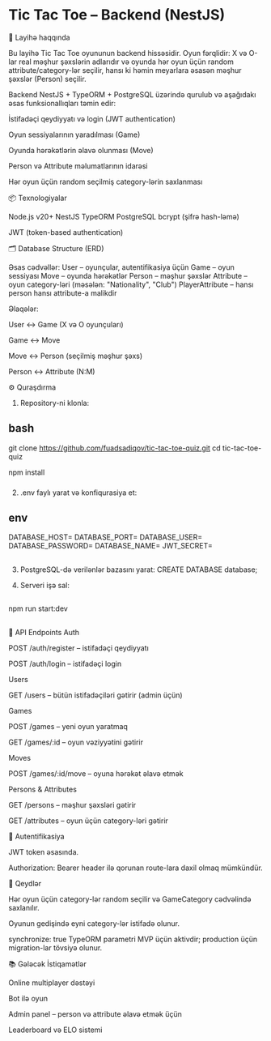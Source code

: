 # Tic Tac Toe – Backend (NestJS)
🎯 Layihə haqqında

Bu layihə Tic Tac Toe oyununun backend hissəsidir. Oyun fərqlidir: X və O-lar real məşhur şəxslərin adlarıdır və oyunda hər oyun üçün random attribute/category-lər seçilir, hansı ki həmin meyarlara əsasən məşhur şəxslər (Person) seçilir.

Backend NestJS + TypeORM + PostgreSQL üzərində qurulub və aşağıdakı əsas funksionallıqları təmin edir:

İstifadəçi qeydiyyatı və login (JWT authentication)

Oyun sessiyalarının yaradılması (Game)

Oyunda hərəkətlərin əlavə olunması (Move)

Person və Attribute məlumatlarının idarəsi

Hər oyun üçün random seçilmiş category-lərin saxlanması

📦 Texnologiyalar

Node.js v20+
NestJS
TypeORM
PostgreSQL
bcrypt (şifrə hash-ləmə)

JWT (token-based authentication)

🗂 Database Structure (ERD)

Əsas cədvəllər:
User – oyunçular, autentifikasiya üçün
Game – oyun sessiyası
Move – oyunda hərəkətlər
Person – məşhur şəxslər
Attribute – oyun category-ləri (məsələn: "Nationality", "Club")
PlayerAttribute – hansı person hansı attribute-a malikdir

Əlaqələr:

User ↔ Game (X və O oyunçuları)

Game ↔ Move

Move ↔ Person (seçilmiş məşhur şəxs)

Person ↔ Attribute (N:M)

⚙️ Quraşdırma

1. Repository-ni klonla:

## bash
git clone https://github.com/fuadsadiqov/tic-tac-toe-quiz.git
cd tic-tac-toe-quiz

npm install
###

2. .env faylı yarat və konfiqurasiya et:

## env
DATABASE_HOST=
DATABASE_PORT=
DATABASE_USER=
DATABASE_PASSWORD=
DATABASE_NAME=
JWT_SECRET=
##

3. PostgreSQL-də verilənlər bazasını yarat:
CREATE DATABASE database;

4. Serveri işə sal:
##
npm run start:dev
##

🚀 API Endpoints
Auth

POST /auth/register – istifadəçi qeydiyyatı

POST /auth/login – istifadəçi login

Users

GET /users – bütün istifadəçiləri gətirir (admin üçün)

Games

POST /games – yeni oyun yaratmaq

GET /games/:id – oyun vəziyyətini gətirir

Moves

POST /games/:id/move – oyuna hərəkət əlavə etmək

Persons & Attributes

GET /persons – məşhur şəxsləri gətirir

GET /attributes – oyun üçün category-ləri gətirir

🔐 Autentifikasiya

JWT token əsasında.

Authorization: Bearer <token> header ilə qorunan route-lara daxil olmaq mümkündür.

📝 Qeydlər

Hər oyun üçün category-lər random seçilir və GameCategory cədvəlində saxlanılır.

Oyunun gedişində eyni category-lər istifadə olunur.

synchronize: true TypeORM parametri MVP üçün aktivdir; production üçün migration-lar tövsiyə olunur.

📚 Gələcək İstiqamətlər

Online multiplayer dəstəyi

Bot ilə oyun

Admin panel – person və attribute əlavə etmək üçün

Leaderboard və ELO sistemi
